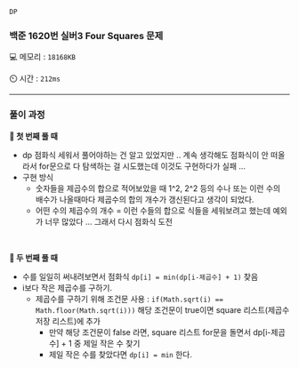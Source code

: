`DP`

<h3> 백준 1620번 실버3 Four Squares 문제 </h3>

💻 메모리 : `18168KB`</br>

⏲️ 시간 : `212ms`

<hr>

<h3> 풀이 과정</h3>

**👀 첫 번째 풀 때**
- dp 점화식 세워서 풀어야하는 건 알고 있었지만 .. 계속 생각해도 점화식이 안 떠올라서 for문으로 다 탐색하는 걸 시도했는데 이것도 구현하다가 실패 ...
- 구현 방식
  - 숫자들을 제곱수의 합으로 적어보았을 때 1^2, 2^2 등의 수나 또는 이런 수의 배수가 나올때마다 제곱수의 합의 개수가 갱신된다고 생각이 되었다.
  - 어떤 수의 제곱수의 개수 = 이런 수들의 합으로 식들을 세워보려고 했는데 예외가 너무 많았다 ... 그래서 다시 점화식 도전

<br>


**👀 두 번째 풀 때**
- 수를 일일히 써내려보면서 점화식 `dp[i] = min(dp[i-제곱수] + 1)` 찾음
- i보다 작은 제곱수를 구하기.
  - 제곱수를 구하기 위해 조건문 사용 : `if(Math.sqrt(i) == Math.floor(Math.sqrt(i)))` 해당 조건문이 true이면 square 리스트(제곱수 저장 리스트)에 추가
    - 만약 해당 조건문이 false 라면, square 리스트 for문을 돌면서 dp[i-제곱수] + 1 중 제일 작은 수 찾기
    - 제일 작은 수를 찾았다면 `dp[i] = min` 한다. 
    

